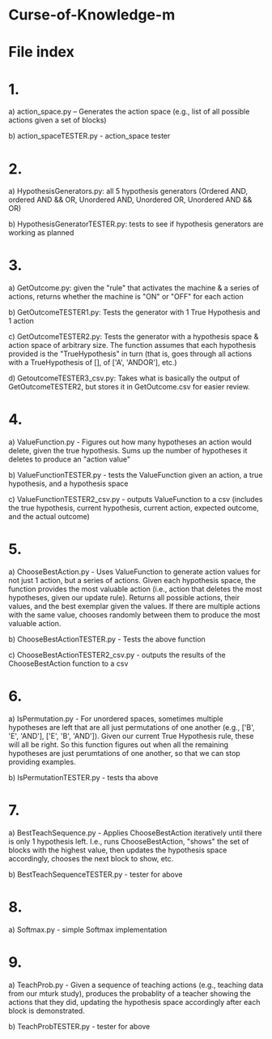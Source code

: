 # Curse-of-Knowledge-m
# File index

# 1.
a) action_space.py – Generates the action space (e.g., list of all possible actions given a set of blocks)
  
b) action_spaceTESTER.py - action_space tester

# 2. 
a) HypothesisGenerators.py: all 5 hypothesis generators (Ordered AND, ordered AND && OR, Unordered AND, Unordered OR, Unordered AND &&                                OR)

b) HypothesisGeneratorTESTER.py: tests to see if hypothesis generators are working as planned

# 3. 
a) GetOutcome.py: given the "rule" that activates the machine & a series of actions, returns whether the machine is "ON" or "OFF" for                       each action

b) GetOutcomeTESTER1.py: Tests the generator with 1 True Hypothesis and 1 action

c) GetOutcomeTESTER2.py: Tests the generator with a hypothesis space & action space of arbitrary size. The function assumes that each                                hypothesis provided is the "TrueHypothesis" in turn (that is, goes through all actions with a TrueHypothesis of                            [], of ['A', 'ANDOR'], etc.)

d) GetoutcomeTESTER3_csv.py: Takes what is basically the output of GetOutcomeTESTER2, but stores it in GetOutcome.csv for easier review.

# 4. 
a) ValueFunction.py - Figures out how many hypotheses an action would delete, given the true hypothesis. Sums up the number of hypotheses                        it deletes to produce an "action value" 

b) ValueFunctionTESTER.py - tests the ValueFunction given an action, a true hypothesis, and a hypothesis space

c) ValueFunctionTESTER2_csv.py - outputs ValueFunction to a csv (includes the true hypothesis, current hypothesis, current action,                                          expected outcome, and the actual outcome)
  
# 5. 
a) ChooseBestAction.py - Uses ValueFunction to generate action values for not just 1 action, but a series of actions. Given each                                   hypothesis space, the function provides the most valuable action (i.e., action that deletes the most hypotheses,                           given our update rule). Returns all possible actions, their values, and the best exemplar given the values. If                             there are multiple actions with the same value, chooses randomly between them to produce the most valuable                                 action.

b) ChooseBestActionTESTER.py - Tests the above function

c) ChooseBestActionTESTER2_csv.py - outputs the results of the ChooseBestAction function to a csv

# 6.

a) IsPermutation.py - For unordered spaces, sometimes multiple hypotheses are left that are all just permutations of one another (e.g.,                         ['B', 'E', 'AND'], ['E', 'B', 'AND']). Given our current True Hypothesis rule, these will all be right. So this                           function figures out when all the remaining hypotheses are just perumtations of one another, so that we can stop                           providing examples.

b) IsPermutationTESTER.py - tests tha above

# 7. 

a) BestTeachSequence.py - Applies ChooseBestAction iteratively until there is only 1 hypothesis left. I.e., runs ChooseBestAction, "shows"                           the set of blocks with the highest value, then updates the hypothesis space accordingly, chooses the next block                           to show, etc.

b) BestTeachSequenceTESTER.py - tester for above

# 8.

a) Softmax.py - simple Softmax implementation

# 9. 

a) TeachProb.py - Given a sequence of teaching actions (e.g., teaching data from our mturk study), produces the probablity of a teacher                     showing the actions that they did, updating the hypothesis space accordingly after each block is demonstrated.

b) TeachProbTESTER.py - tester for above
